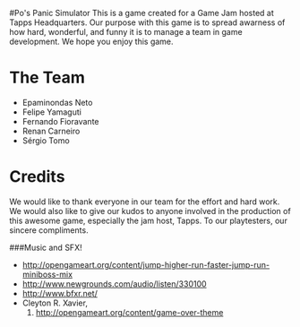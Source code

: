
#Po's Panic Simulator
This is a game created for a Game Jam hosted at Tapps Headquarters. Our purpose with this game is to spread awarness of how hard, wonderful, and funny it is to manage a team in game development. We hope you enjoy this game.


# The Team
* Epaminondas Neto
* Felipe Yamaguti
* Fernando Fioravante
* Renan Carneiro
* Sérgio Tomo


# Credits

We would like to thank everyone in our team for the effort and hard work. We would also like to give our kudos to anyone involved in the production of this awesome game, especially the jam host, Tapps. To our playtesters, our sincere compliments.


###Music and SFX!

* http://opengameart.org/content/jump-higher-run-faster-jump-run-miniboss-mix
* http://www.newgrounds.com/audio/listen/330100
* http://www.bfxr.net/
* Cleyton R. Xavier,
    1. http://opengameart.org/content/game-over-theme

